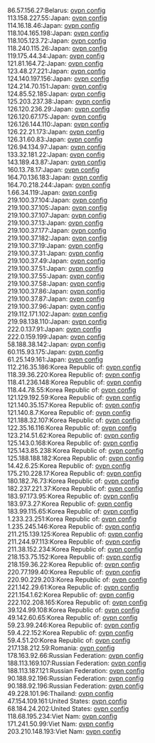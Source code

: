 86.57.156.27:Belarus: [ovpn config](vpn/86_57_156_27.ovpn)  
113.158.227.55:Japan: [ovpn config](vpn/113_158_227_55.ovpn)  
114.16.18.46:Japan: [ovpn config](vpn/114_16_18_46.ovpn)  
118.104.165.198:Japan: [ovpn config](vpn/118_104_165_198.ovpn)  
118.105.123.72:Japan: [ovpn config](vpn/118_105_123_72.ovpn)  
118.240.115.26:Japan: [ovpn config](vpn/118_240_115_26.ovpn)  
119.175.44.34:Japan: [ovpn config](vpn/119_175_44_34.ovpn)  
121.81.164.72:Japan: [ovpn config](vpn/121_81_164_72.ovpn)  
123.48.27.221:Japan: [ovpn config](vpn/123_48_27_221.ovpn)  
124.140.197.156:Japan: [ovpn config](vpn/124_140_197_156.ovpn)  
124.214.70.151:Japan: [ovpn config](vpn/124_214_70_151.ovpn)  
124.85.52.185:Japan: [ovpn config](vpn/124_85_52_185.ovpn)  
125.203.237.38:Japan: [ovpn config](vpn/125_203_237_38.ovpn)  
126.120.236.29:Japan: [ovpn config](vpn/126_120_236_29.ovpn)  
126.120.67.175:Japan: [ovpn config](vpn/126_120_67_175.ovpn)  
126.126.144.110:Japan: [ovpn config](vpn/126_126_144_110.ovpn)  
126.22.21.173:Japan: [ovpn config](vpn/126_22_21_173.ovpn)  
126.31.60.83:Japan: [ovpn config](vpn/126_31_60_83.ovpn)  
126.94.134.97:Japan: [ovpn config](vpn/126_94_134_97.ovpn)  
133.32.181.22:Japan: [ovpn config](vpn/133_32_181_22.ovpn)  
143.189.43.87:Japan: [ovpn config](vpn/143_189_43_87.ovpn)  
160.13.78.17:Japan: [ovpn config](vpn/160_13_78_17.ovpn)  
164.70.136.183:Japan: [ovpn config](vpn/164_70_136_183.ovpn)  
164.70.218.244:Japan: [ovpn config](vpn/164_70_218_244.ovpn)  
1.66.34.119:Japan: [ovpn config](vpn/1_66_34_119.ovpn)  
219.100.37.104:Japan: [ovpn config](vpn/219_100_37_104.ovpn)  
219.100.37.105:Japan: [ovpn config](vpn/219_100_37_105.ovpn)  
219.100.37.107:Japan: [ovpn config](vpn/219_100_37_107.ovpn)  
219.100.37.13:Japan: [ovpn config](vpn/219_100_37_13.ovpn)  
219.100.37.177:Japan: [ovpn config](vpn/219_100_37_177.ovpn)  
219.100.37.182:Japan: [ovpn config](vpn/219_100_37_182.ovpn)  
219.100.37.19:Japan: [ovpn config](vpn/219_100_37_19.ovpn)  
219.100.37.31:Japan: [ovpn config](vpn/219_100_37_31.ovpn)  
219.100.37.49:Japan: [ovpn config](vpn/219_100_37_49.ovpn)  
219.100.37.51:Japan: [ovpn config](vpn/219_100_37_51.ovpn)  
219.100.37.55:Japan: [ovpn config](vpn/219_100_37_55.ovpn)  
219.100.37.58:Japan: [ovpn config](vpn/219_100_37_58.ovpn)  
219.100.37.86:Japan: [ovpn config](vpn/219_100_37_86.ovpn)  
219.100.37.87:Japan: [ovpn config](vpn/219_100_37_87.ovpn)  
219.100.37.96:Japan: [ovpn config](vpn/219_100_37_96.ovpn)  
219.112.171.102:Japan: [ovpn config](vpn/219_112_171_102.ovpn)  
219.98.138.110:Japan: [ovpn config](vpn/219_98_138_110.ovpn)  
222.0.137.91:Japan: [ovpn config](vpn/222_0_137_91.ovpn)  
222.0.159.199:Japan: [ovpn config](vpn/222_0_159_199.ovpn)  
58.188.38.142:Japan: [ovpn config](vpn/58_188_38_142.ovpn)  
60.115.93.175:Japan: [ovpn config](vpn/60_115_93_175.ovpn)  
61.25.149.161:Japan: [ovpn config](vpn/61_25_149_161.ovpn)  
112.216.35.186:Korea Republic of: [ovpn config](vpn/112_216_35_186.ovpn)  
118.39.36.220:Korea Republic of: [ovpn config](vpn/118_39_36_220.ovpn)  
118.41.236.148:Korea Republic of: [ovpn config](vpn/118_41_236_148.ovpn)  
118.44.78.55:Korea Republic of: [ovpn config](vpn/118_44_78_55.ovpn)  
121.129.192.59:Korea Republic of: [ovpn config](vpn/121_129_192_59.ovpn)  
121.140.35.157:Korea Republic of: [ovpn config](vpn/121_140_35_157.ovpn)  
121.140.8.7:Korea Republic of: [ovpn config](vpn/121_140_8_7.ovpn)  
121.188.32.107:Korea Republic of: [ovpn config](vpn/121_188_32_107.ovpn)  
122.35.16.116:Korea Republic of: [ovpn config](vpn/122_35_16_116.ovpn)  
123.214.51.62:Korea Republic of: [ovpn config](vpn/123_214_51_62.ovpn)  
125.143.0.168:Korea Republic of: [ovpn config](vpn/125_143_0_168.ovpn)  
125.143.85.238:Korea Republic of: [ovpn config](vpn/125_143_85_238.ovpn)  
125.188.188.182:Korea Republic of: [ovpn config](vpn/125_188_188_182.ovpn)  
14.42.6.25:Korea Republic of: [ovpn config](vpn/14_42_6_25.ovpn)  
175.210.228.17:Korea Republic of: [ovpn config](vpn/175_210_228_17.ovpn)  
180.182.76.73:Korea Republic of: [ovpn config](vpn/180_182_76_73.ovpn)  
182.237.221.37:Korea Republic of: [ovpn config](vpn/182_237_221_37.ovpn)  
183.97.173.95:Korea Republic of: [ovpn config](vpn/183_97_173_95.ovpn)  
183.97.3.27:Korea Republic of: [ovpn config](vpn/183_97_3_27.ovpn)  
183.99.115.65:Korea Republic of: [ovpn config](vpn/183_99_115_65.ovpn)  
1.233.23.251:Korea Republic of: [ovpn config](vpn/1_233_23_251.ovpn)  
1.235.245.146:Korea Republic of: [ovpn config](vpn/1_235_245_146.ovpn)  
211.215.139.125:Korea Republic of: [ovpn config](vpn/211_215_139_125.ovpn)  
211.244.97.113:Korea Republic of: [ovpn config](vpn/211_244_97_113.ovpn)  
211.38.152.234:Korea Republic of: [ovpn config](vpn/211_38_152_234.ovpn)  
218.153.75.152:Korea Republic of: [ovpn config](vpn/218_153_75_152.ovpn)  
218.159.36.22:Korea Republic of: [ovpn config](vpn/218_159_36_22.ovpn)  
220.77.199.40:Korea Republic of: [ovpn config](vpn/220_77_199_40.ovpn)  
220.90.229.203:Korea Republic of: [ovpn config](vpn/220_90_229_203.ovpn)  
221.142.29.61:Korea Republic of: [ovpn config](vpn/221_142_29_61.ovpn)  
221.154.1.62:Korea Republic of: [ovpn config](vpn/221_154_1_62.ovpn)  
222.102.208.165:Korea Republic of: [ovpn config](vpn/222_102_208_165.ovpn)  
39.124.99.108:Korea Republic of: [ovpn config](vpn/39_124_99_108.ovpn)  
49.142.60.65:Korea Republic of: [ovpn config](vpn/49_142_60_65.ovpn)  
59.23.99.246:Korea Republic of: [ovpn config](vpn/59_23_99_246.ovpn)  
59.4.22.152:Korea Republic of: [ovpn config](vpn/59_4_22_152.ovpn)  
59.4.51.20:Korea Republic of: [ovpn config](vpn/59_4_51_20.ovpn)  
217.138.212.59:Romania: [ovpn config](vpn/217_138_212_59.ovpn)  
178.163.92.66:Russian Federation: [ovpn config](vpn/178_163_92_66.ovpn)  
188.113.169.107:Russian Federation: [ovpn config](vpn/188_113_169_107.ovpn)  
188.113.187.121:Russian Federation: [ovpn config](vpn/188_113_187_121.ovpn)  
90.188.92.196:Russian Federation: [ovpn config](vpn/90_188_92_196.ovpn)  
90.188.92.196:Russian Federation: [ovpn config](vpn/90_188_92_196.ovpn)  
49.228.101.96:Thailand: [ovpn config](vpn/49_228_101_96.ovpn)  
47.154.109.161:United States: [ovpn config](vpn/47_154_109_161.ovpn)  
68.184.24.202:United States: [ovpn config](vpn/68_184_24_202.ovpn)  
118.68.195.234:Viet Nam: [ovpn config](vpn/118_68_195_234.ovpn)  
171.241.50.99:Viet Nam: [ovpn config](vpn/171_241_50_99.ovpn)  
203.210.148.193:Viet Nam: [ovpn config](vpn/203_210_148_193.ovpn)  
